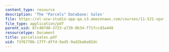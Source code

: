 ```yaml
---
content_type: resource
description: 'The "Parcels" Database: Sales'
file: https://ol-ocw-studio-app-qa.s3.amazonaws.com/courses/11-521-spatial-database-management-and-advanced-geographic-information-systems-spring-2003/73f6770b177fdffd9ad59ad2ba6a02dc_parcelssales.pdf
file_type: application/pdf
parent_uid: 87c407d0-3723-a739-8b34-f71fccd3a448
resourcetype: Document
title: parcelssales.pdf
uid: 73f6770b-177f-dffd-9ad5-9ad2ba6a02dc
---
```

